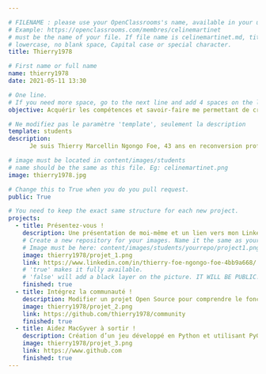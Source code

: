 ```yaml
---

# FILENAME : please use your OpenClassrooms's name, available in your url.
# Example: https://openclassrooms.com/membres/celinemartinet
# must be the name of your file. If file name is celinemartinet.md, title is celinemartinet.
# lowercase, no blank space, Capital case or special character.
title: Thierry1978

# First name or full name
name: thierry1978
date: 2021-05-11 13:30

# One line.
# If you need more space, go to the next line and add 4 spaces on the left, as in 'description'.
objective: Acquérir les compétences et savoir-faire me permettant de créer une application de bout en bout en 12 mois.

# Ne modifiez pas le paramètre 'template', seulement la description
template: students
description:
      Je suis Thierry Marcellin Ngongo Foe, 43 ans en reconversion professionnelle comme Dev d’application ios. J’ai une longue expérience dans la relation clientèle, et ce, depuis les années 2000. J’ai travaillé soit en CDD soit en intérim avec une interruption de 2008 à 2011 en CDI pour l’entreprise hygena cuisine ou j’étais concepteur de cuisines 3D. Par la suite, j'ai continué en tant que téléconseiller chargé de clientèle avec une autre petite interruption en 2018 pour une petite formation dans le développement Web. Ma dernière expérience s’est arrêtée fin février 2021. Aujourd’hui, j’ai enfin l’opportunité d’une reconversion complète comme développeur d’applications iOS.

# image must be located in content/images/students
# name should be the same as this file. Eg: celinemartinet.png
image: thierry1978.jpg

# Change this to True when you do you pull request.
public: True

# You need to keep the exact same structure for each new project.
projects:
  - title: Présentez-vous !
    description: Une présentation de moi-même et un lien vers mon LinkedIn.
    # Create a new repository for your images. Name it the same as your nickname and profile picture.
    # Image must be here: content/images/students/yourrepo/project1.png
    image: thierry1978/projet_1.png
    link: https://www.linkedin.com/in/thierry-foe-ngongo-foe-4bb9a668/
    # 'true' makes it fully available.
    # 'false' will add a black layer on the picture. IT WILL BE PUBLIC!
    finished: true
  - title: Intégrez la communauté !
    description: Modifier un projet Open Source pour comprendre le fonctionnement de Git, de Github
    image: thierry1978/projet_2.png
    link: https://github.com/thierry1978/community
    finished: true
  - title: Aidez MacGyver à sortir !
    description: Création d’un jeu développé en Python et utilisant PyGame.
    image: thierry1978/projet_3.png
    link: https://www.github.com
    finished: true
---
```

